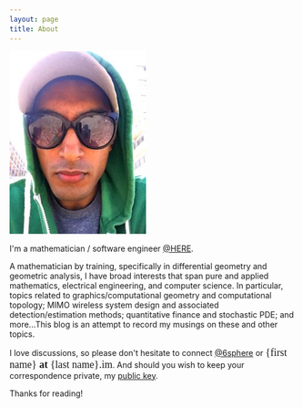 ```yaml
---
layout: page
title: About
---
```

![space_partition](/assets/veil007.jpg)

I'm a mathematician / software engineer [@HERE][1].

A mathematician by training, specifically in differential geometry and geometric analysis, I have broad interests that span pure and applied mathematics, electrical engineering, and computer science. In particular, topics related to graphics/computational geometry and computational topology; MIMO wireless system design and associated detection/estimation methods; quantitative finance and stochastic PDE; and more...This blog is an attempt to record my musings on these and other topics. 

I love discussions, so please don't hesitate to connect [@6sphere][2] or <span style="font-size:18px;font-family:american typewriter"> {first name} **at** {last name}.im</span>. And should you wish to keep your correspondence private, my [public key][3].

Thanks for reading!

[1]: https://company.here.com/here/
[2]: https://twitter.com/6sphere
[3]: /assets/rao_key.asc
